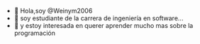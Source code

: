 - 👋 Hola,soy @Weinym2006
- 👀 soy estudiante de la carrera de ingeniería en software...
- 🌱 y estoy interesada en querer aprender mucho mas sobre la programación 


<!---
Weinym2006/Weinym2006 is a ✨ special ✨ repository because its `README.md` (this file) appears on your GitHub profile.
You can click the Preview link to take a look at your changes.
--->
